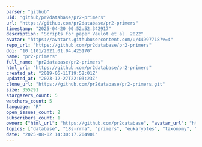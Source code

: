 ```yaml
---
parser: "github"
uid: "github/pr2database/pr2-primers"
url: "https://github.com/pr2database/pr2-primers"
timestamp: "2025-04-20 00:52:52.342917"
description: "Scripts for paper Vaulot et al. 2022"
avatar: "https://avatars.githubusercontent.com/u/44997718?v=4"
repo_url: "https://github.com/pr2database/pr2-primers"
doi: "10.1101/2021.01.04.425170"
name: "pr2-primers"
full_name: "pr2database/pr2-primers"
html_url: "https://github.com/pr2database/pr2-primers"
created_at: "2019-06-11T19:52:01Z"
updated_at: "2023-12-27T22:03:23Z"
clone_url: "https://github.com/pr2database/pr2-primers.git"
size: 355291
stargazers_count: 5
watchers_count: 5
language: "R"
open_issues_count: 2
subscribers_count: 1
owner: {"html_url": "https://github.com/pr2database", "avatar_url": "https://avatars.githubusercontent.com/u/44997718?v=4", "login": "pr2database", "type": "Organization"}
topics: ["database", "18s-rrna", "primers", "eukaryotes", "taxonomy", "metabarcoding"]
date: "2025-08-02 14:30:17.204901"
---
```

